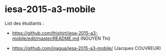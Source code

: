 # iesa-2015-a3-mobile

List des étudiants :
* https://github.com/thishirt/iesa-2015-a3-mobile/edit/master/README.md (NGUYEN Thi)

* https://github.com/inagua/iesa-2015-a3-mobile/ (Jacques COUVREUR)
